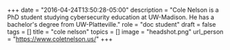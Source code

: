 +++
date = "2016-04-24T13:50:28-05:00"
description = "Cole Nelson is a PhD student studying cybersecurity education at UW-Madison. He has a bachelor's degree from UW-Platteville."
role = "doc student"
draft = false
tags = []
title = "cole nelson"
topics = []
image = "headshot.png"
url_person = "https://www.coletnelson.us/"
+++
